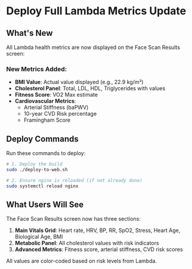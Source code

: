# Deploy Full Lambda Metrics Update

## What's New
All Lambda health metrics are now displayed on the Face Scan Results screen:

### New Metrics Added:
- **BMI Value**: Actual value displayed (e.g., 22.9 kg/m²)
- **Cholesterol Panel**: Total, LDL, HDL, Triglycerides with values
- **Fitness Score**: VO2 Max estimate  
- **Cardiovascular Metrics**: 
  - Arterial Stiffness (baPWV)
  - 10-year CVD Risk percentage
  - Framingham Score

## Deploy Commands

Run these commands to deploy:

```bash
# 1. Deploy the build
sudo ./deploy-to-web.sh

# 2. Ensure nginx is reloaded (if not already done)
sudo systemctl reload nginx
```

## What Users Will See

The Face Scan Results screen now has three sections:

1. **Main Vitals Grid**: Heart rate, HRV, BP, RR, SpO2, Stress, Heart Age, Biological Age, BMI
2. **Metabolic Panel**: All cholesterol values with risk indicators
3. **Advanced Metrics**: Fitness score, arterial stiffness, CVD risk scores

All values are color-coded based on risk levels from Lambda.